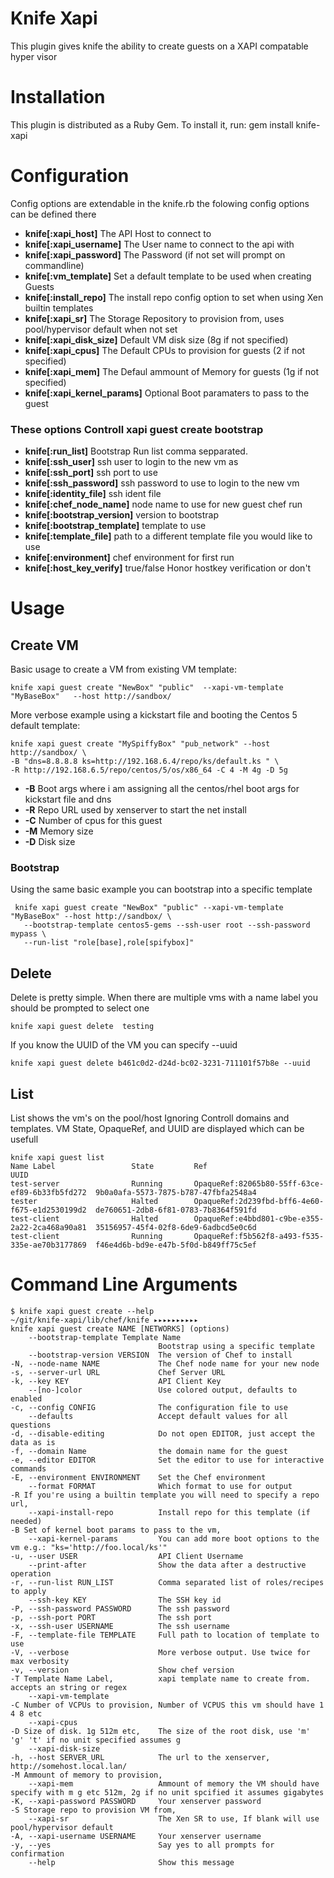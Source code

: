# Knife Xapi
This plugin gives knife the ability to create guests on a XAPI compatable hyper visor

# Installation
This plugin is distributed as a Ruby Gem. To install it, run:
    gem install knife-xapi

# Configuration
Config options are extendable in the knife.rb the folowing config options can be defined there

* __knife[:xapi_host]__ The API Host to connect to  
* __knife[:xapi_username]__ The User name to connect to the api with
* __knife[:xapi_password]__ The Password (if not set will prompt on commandline) 
* __knife[:vm_template]__ Set a default template to be used when creating Guests
* __knife[:install_repo]__ The install repo config option to set when using Xen builtin templates
* __knife[:xapi_sr]__ The Storage Repository to provision from, uses pool/hypervisor default when not set
* __knife[:xapi_disk_size]__ Default VM disk size (8g if not specified)
* __knife[:xapi_cpus]__ The Default CPUs to provision for guests (2 if not specified)
* __knife[:xapi_mem]__  The Defaul ammount of Memory  for guests (1g if not specified)
* __knife[:xapi_kernel_params]__ Optional Boot paramaters to pass to the guest 

### These options Controll xapi guest create bootstrap
* __knife[:run_list]__  Bootstrap Run list comma sepparated. 
* __knife[:ssh_user]__  ssh user to login to the new vm as
* __knife[:ssh_port]__  ssh port to use
* __knife[:ssh_password]__  ssh password to use to login to the new vm
* __knife[:identity_file]__ ssh ident file
* __knife[:chef_node_name]__  node name to use for new guest chef run
* __knife[:bootstrap_version]__  version to bootstrap 
* __knife[:bootstrap_template]__ template to use 
* __knife[:template_file]__ path to a different template file you would like to use
* __knife[:environment]__ chef environment for first run
* __knife[:host_key_verify]__  true/false  Honor hostkey verification or don't


# Usage
## Create VM
Basic usage to create a VM from existing VM template:

    knife xapi guest create "NewBox" "public"  --xapi-vm-template "MyBaseBox"   --host http://sandbox/ 


More verbose example using a kickstart file and booting the Centos 5 default template:

    knife xapi guest create "MySpiffyBox" "pub_network" --host http://sandbox/ \
    -B "dns=8.8.8.8 ks=http://192.168.6.4/repo/ks/default.ks " \
    -R http://192.168.6.5/repo/centos/5/os/x86_64 -C 4 -M 4g -D 5g 

* __-B__ Boot args where i am assigning all the centos/rhel boot args for kickstart file  and dns
* __-R__ Repo URL used by xenserver to start the net install 
* __-C__ Number of cpus for this guest
* __-M__ Memory size 
* __-D__ Disk size

### Bootstrap
Using the same basic example you can bootstrap into a specific template

     knife xapi guest create "NewBox" "public" --xapi-vm-template "MyBaseBox" --host http://sandbox/ \
       --bootstrap-template centos5-gems --ssh-user root --ssh-password mypass \
       --run-list "role[base],role[spifybox]"

## Delete 
Delete is pretty simple. When there are multiple vms with a name label you should be prompted to select one

    knife xapi guest delete  testing 

If you know the UUID of the VM you can specify --uuid

    knife xapi guest delete b461c0d2-d24d-bc02-3231-711101f57b8e --uuid

## List
List shows the vm's on the pool/host Ignoring Controll domains and templates. VM  State, OpaqueRef, and UUID are displayed which can be usefull

    knife xapi guest list
    Name Label                 State         Ref                                             UUID                                 
    test-server                Running       OpaqueRef:82065b80-55ff-63ce-ef89-6b33fb5fd272  9b0a0afa-5573-7875-b787-47fbfa2548a4 
    tester                     Halted        OpaqueRef:2d239fbd-bff6-4e60-f675-e1d2530199d2  de760651-2db8-6f81-0783-7b8364f591fd 
    test-client                Halted        OpaqueRef:e4bbd801-c9be-e355-2a22-2ca468a90a81  35156957-45f4-02f8-6de9-6adbcd5e0c6d 
    test-client                Running       OpaqueRef:f5b562f8-a493-f535-335e-ae70b3177869  f46e4d6b-bd9e-e47b-5f0d-b849ff75c5ef 

# Command Line Arguments
    $ knife xapi guest create --help                                                                                                           ~/git/knife-xapi/lib/chef/knife ▸▸▸▸▸▸▸▸▸▸
    knife xapi guest create NAME [NETWORKS] (options)
        --bootstrap-template Template Name
                                     Bootstrap using a specific template
        --bootstrap-version VERSION  The version of Chef to install
    -N, --node-name NAME             The Chef node name for your new node
    -s, --server-url URL             Chef Server URL
    -k, --key KEY                    API Client Key
        --[no-]color                 Use colored output, defaults to enabled
    -c, --config CONFIG              The configuration file to use
        --defaults                   Accept default values for all questions
    -d, --disable-editing            Do not open EDITOR, just accept the data as is
    -f, --domain Name                the domain name for the guest
    -e, --editor EDITOR              Set the editor to use for interactive commands
    -E, --environment ENVIRONMENT    Set the Chef environment
        --format FORMAT              Which format to use for output
    -R If you're using a builtin template you will need to specify a repo url,
        --xapi-install-repo          Install repo for this template (if needed)
    -B Set of kernel boot params to pass to the vm,
        --xapi-kernel-params         You can add more boot options to the vm e.g.: "ks='http://foo.local/ks'"
    -u, --user USER                  API Client Username
        --print-after                Show the data after a destructive operation
    -r, --run-list RUN_LIST          Comma separated list of roles/recipes to apply
        --ssh-key KEY                The SSH key id
    -P, --ssh-password PASSWORD      The ssh password
    -p, --ssh-port PORT              The ssh port
    -x, --ssh-user USERNAME          The ssh username
    -F, --template-file TEMPLATE     Full path to location of template to use
    -V, --verbose                    More verbose output. Use twice for max verbosity
    -v, --version                    Show chef version
    -T Template Name Label,          xapi template name to create from. accepts an string or regex
        --xapi-vm-template
    -C Number of VCPUs to provision, Number of VCPUS this vm should have 1 4 8 etc
        --xapi-cpus
    -D Size of disk. 1g 512m etc,    The size of the root disk, use 'm' 'g' 't' if no unit specified assumes g
        --xapi-disk-size
    -h, --host SERVER_URL            The url to the xenserver, http://somehost.local.lan/
    -M Ammount of memory to provision,
        --xapi-mem                   Ammount of memory the VM should have specify with m g etc 512m, 2g if no unit spcified it assumes gigabytes
    -K, --xapi-password PASSWORD     Your xenserver password
    -S Storage repo to provision VM from,
        --xapi-sr                    The Xen SR to use, If blank will use pool/hypervisor default
    -A, --xapi-username USERNAME     Your xenserver username
    -y, --yes                        Say yes to all prompts for confirmation
        --help                       Show this message
